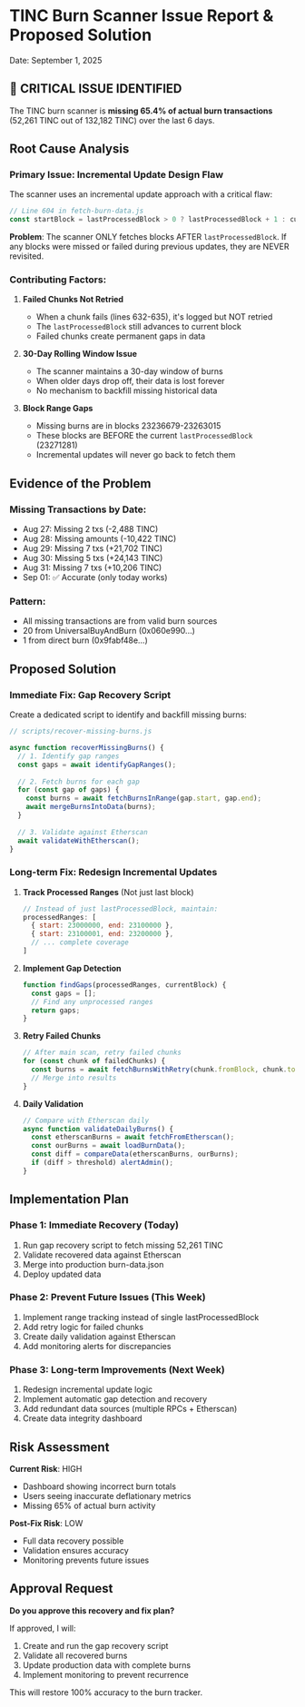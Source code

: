# TINC Burn Scanner Issue Report & Proposed Solution
Date: September 1, 2025

## 🚨 CRITICAL ISSUE IDENTIFIED

The TINC burn scanner is **missing 65.4% of actual burn transactions** (52,261 TINC out of 132,182 TINC) over the last 6 days.

## Root Cause Analysis

### Primary Issue: Incremental Update Design Flaw
The scanner uses an incremental update approach with a critical flaw:

```javascript
// Line 604 in fetch-burn-data.js
const startBlock = lastProcessedBlock > 0 ? lastProcessedBlock + 1 : currentBlock - 7200 * 30;
```

**Problem**: The scanner ONLY fetches blocks AFTER `lastProcessedBlock`. If any blocks were missed or failed during previous updates, they are NEVER revisited.

### Contributing Factors:

1. **Failed Chunks Not Retried**
   - When a chunk fails (lines 632-635), it's logged but NOT retried
   - The `lastProcessedBlock` still advances to current block
   - Failed chunks create permanent gaps in data

2. **30-Day Rolling Window Issue**
   - The scanner maintains a 30-day window of burns
   - When older days drop off, their data is lost forever
   - No mechanism to backfill missing historical data

3. **Block Range Gaps**
   - Missing burns are in blocks 23236679-23263015
   - These blocks are BEFORE the current `lastProcessedBlock` (23271281)
   - Incremental updates will never go back to fetch them

## Evidence of the Problem

### Missing Transactions by Date:
- Aug 27: Missing 2 txs (-2,488 TINC)
- Aug 28: Missing amounts (-10,422 TINC) 
- Aug 29: Missing 7 txs (+21,702 TINC)
- Aug 30: Missing 5 txs (+24,143 TINC)
- Aug 31: Missing 7 txs (+10,206 TINC)
- Sep 01: ✅ Accurate (only today works)

### Pattern:
- All missing transactions are from valid burn sources
- 20 from UniversalBuyAndBurn (0x060e990...)
- 1 from direct burn (0x9fabf48e...)

## Proposed Solution

### Immediate Fix: Gap Recovery Script

Create a dedicated script to identify and backfill missing burns:

```javascript
// scripts/recover-missing-burns.js

async function recoverMissingBurns() {
  // 1. Identify gap ranges
  const gaps = await identifyGapRanges();
  
  // 2. Fetch burns for each gap
  for (const gap of gaps) {
    const burns = await fetchBurnsInRange(gap.start, gap.end);
    await mergeBurnsIntoData(burns);
  }
  
  // 3. Validate against Etherscan
  await validateWithEtherscan();
}
```

### Long-term Fix: Redesign Incremental Updates

1. **Track Processed Ranges** (Not just last block)
   ```javascript
   // Instead of just lastProcessedBlock, maintain:
   processedRanges: [
     { start: 23000000, end: 23100000 },
     { start: 23100001, end: 23200000 },
     // ... complete coverage
   ]
   ```

2. **Implement Gap Detection**
   ```javascript
   function findGaps(processedRanges, currentBlock) {
     const gaps = [];
     // Find any unprocessed ranges
     return gaps;
   }
   ```

3. **Retry Failed Chunks**
   ```javascript
   // After main scan, retry failed chunks
   for (const chunk of failedChunks) {
     const burns = await fetchBurnsWithRetry(chunk.fromBlock, chunk.toBlock);
     // Merge into results
   }
   ```

4. **Daily Validation**
   ```javascript
   // Compare with Etherscan daily
   async function validateDailyBurns() {
     const etherscanBurns = await fetchFromEtherscan();
     const ourBurns = await loadBurnData();
     const diff = compareData(etherscanBurns, ourBurns);
     if (diff > threshold) alertAdmin();
   }
   ```

## Implementation Plan

### Phase 1: Immediate Recovery (Today)
1. Run gap recovery script to fetch missing 52,261 TINC
2. Validate recovered data against Etherscan
3. Merge into production burn-data.json
4. Deploy updated data

### Phase 2: Prevent Future Issues (This Week)
1. Implement range tracking instead of single lastProcessedBlock
2. Add retry logic for failed chunks
3. Create daily validation against Etherscan
4. Add monitoring alerts for discrepancies

### Phase 3: Long-term Improvements (Next Week)
1. Redesign incremental update logic
2. Implement automatic gap detection and recovery
3. Add redundant data sources (multiple RPCs + Etherscan)
4. Create data integrity dashboard

## Risk Assessment

**Current Risk**: HIGH
- Dashboard showing incorrect burn totals
- Users seeing inaccurate deflationary metrics
- Missing 65% of actual burn activity

**Post-Fix Risk**: LOW
- Full data recovery possible
- Validation ensures accuracy
- Monitoring prevents future issues

## Approval Request

**Do you approve this recovery and fix plan?**

If approved, I will:
1. Create and run the gap recovery script
2. Validate all recovered burns
3. Update production data with complete burns
4. Implement monitoring to prevent recurrence

This will restore 100% accuracy to the burn tracker.